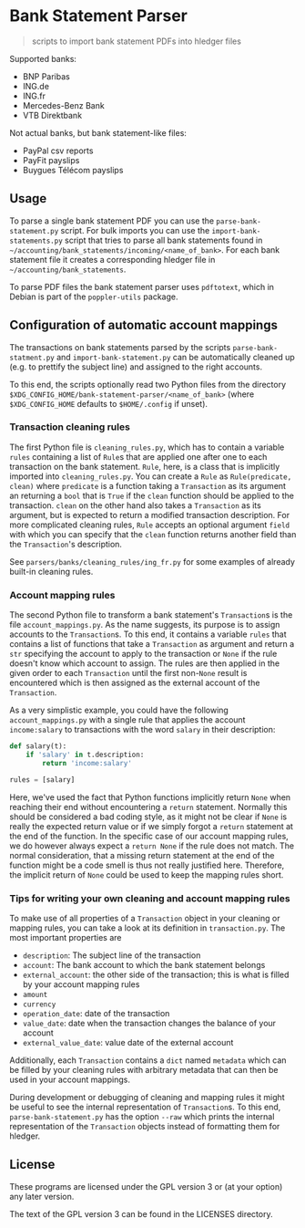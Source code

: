 <!--
SPDX-FileCopyrightText: 2019–2021 Felix Gruber <felgru@posteo.net>

SPDX-License-Identifier: GPL-3.0-or-later
-->

# Bank Statement Parser

> scripts to import bank statement PDFs into hledger files

Supported banks:

* BNP Paribas
* ING.de
* ING.fr
* Mercedes-Benz Bank
* VTB Direktbank

Not actual banks, but bank statement-like files:

* PayPal csv reports
* PayFit payslips
* Buygues Télécom payslips

## Usage

To parse a single bank statement PDF you can use the `parse-bank-statement.py`
script. For bulk imports you can use the `import-bank-statements.py` script
that tries to parse all bank statements found in
`~/accounting/bank_statements/incoming/<name_of_bank>`. For each bank statement
file it creates a corresponding hledger file in `~/accounting/bank_statements`.

To parse PDF files the bank statement parser uses `pdftotext`, which in Debian
is part of the `poppler-utils` package.

## Configuration of automatic account mappings

The transactions on bank statements parsed by the scripts
`parse-bank-statment.py` and `import-bank-statement.py` can be automatically
cleaned up (e.g. to prettify the subject line) and assigned to the right
accounts.

To this end, the scripts optionally read two Python files from the directory
`$XDG_CONFIG_HOME/bank-statement-parser/<name_of_bank>` (where
`$XDG_CONFIG_HOME` defaults to `$HOME/.config` if unset).

### Transaction cleaning rules

The first Python file is `cleaning_rules.py`, which has to contain a variable
`rules` containing a list of `Rule`s that are applied one after one to each
transaction on the bank statement. `Rule`, here, is a class that is implicitly
imported into `cleaning_rules.py`. You can create a `Rule` as
`Rule(predicate, clean)` where `predicate` is a function taking a
`Transaction` as its argument an returning a `bool` that is `True` if the
`clean` function should be applied to the transaction. `clean` on the other
hand also takes a `Transaction` as its argument, but is expected to return a
modified transaction description. For more complicated cleaning rules, `Rule`
accepts an optional argument `field` with which you can specify that the
`clean` function returns another field than the `Transaction`'s description.

See `parsers/banks/cleaning_rules/ing_fr.py` for some examples of already
built-in cleaning rules.

### Account mapping rules

The second Python file to transform a bank statement's `Transaction`s is the
file `account_mappings.py`. As the name suggests, its purpose is to assign
accounts to the `Transaction`s. To this end, it contains a variable `rules`
that contains a list of functions that take a `Transaction` as argument and
return a `str` specifying the account to apply to the transaction or `None`
if the rule doesn't know which account to assign. The rules are then applied
in the given order to each `Transaction` until the first non-`None` result
is encountered which is then assigned as the external account of the
`Transaction`.

As a very simplistic example, you could have the following
`account_mappings.py` with a single rule that applies the account
`income:salary` to transactions with the word `salary` in their
description:

```python
def salary(t):
    if 'salary' in t.description:
        return 'income:salary'

rules = [salary]
```
Here, we've used the fact that Python functions implicitly return `None`
when reaching their end without encountering a `return` statement. Normally
this should be considered a bad coding style, as it might not be clear if
`None` is really the expected return value or if we simply forgot a `return`
statement at the end of the function. In the specific case of our account
mapping rules, we do however always expect a `return None` if the rule does
not match. The normal consideration, that a missing return statement at the
end of the function might be a code smell is thus not really justified here.
Therefore, the implicit return of `None` could be used to keep the mapping
rules short.

### Tips for writing your own cleaning and account mapping rules

To make use of all properties of a `Transaction` object in your cleaning or
mapping rules, you can take a look at its definition in `transaction.py`.
The most important properties are

* `description`: The subject line of the transaction
* `account`: The bank account to which the bank statement belongs
* `external_account`: the other side of the transaction; this is what is
  filled by your account mapping rules
* `amount`
* `currency`
* `operation_date`: date of the transaction
* `value_date`: date when the transaction changes the balance of your account
* `external_value_date`: value date of the external account

Additionally, each `Transaction` contains a `dict` named `metadata` which
can be filled by your cleaning rules with arbitrary metadata that can then
be used in your account mappings.

During development or debugging of cleaning and mapping rules it might be
useful to see the internal representation of `Transaction`s. To this end,
`parse-bank-statement.py` has the option `--raw` which prints the internal
representation of the `Transaction` objects instead of formatting them for
hledger.

## License

These programs are licensed under the GPL version 3 or (at your option)
any later version.

The text of the GPL version 3 can be found in the LICENSES directory.
